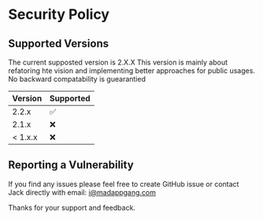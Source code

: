 # Security Policy

## Supported Versions

The current supposted version is 2.X.X
This version is mainly about refatoring hte vision and implementing better approaches for public usages.
No backward compatability is guearantied

| Version | Supported          |
| ------- | ------------------ |
| 2.2.x   | :white_check_mark: |
| 2.1.x   | :x:                |
| < 1.x.x   | :x:                |

## Reporting a Vulnerability

If you find any issues please feel free to create GitHub issue or contact Jack directly with email: i@madappgang.com

Thanks for your support and feedback.
